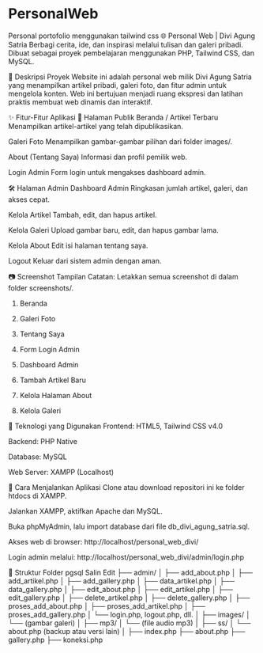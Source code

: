 # PersonalWeb
Personal portofolio menggunakan tailwind css
🌐 Personal Web | Divi Agung Satria
Berbagi cerita, ide, dan inspirasi melalui tulisan dan galeri pribadi.
Dibuat sebagai proyek pembelajaran menggunakan PHP, Tailwind CSS, dan MySQL.

📌 Deskripsi Proyek
Website ini adalah personal web milik Divi Agung Satria yang menampilkan artikel pribadi, galeri foto, dan fitur admin untuk mengelola konten. Web ini bertujuan menjadi ruang ekspresi dan latihan praktis membuat web dinamis dan interaktif.

✨ Fitur-Fitur Aplikasi
📝 Halaman Publik
Beranda / Artikel Terbaru
Menampilkan artikel-artikel yang telah dipublikasikan.

Galeri Foto
Menampilkan gambar-gambar pilihan dari folder images/.

About (Tentang Saya)
Informasi dan profil pemilik web.

Login Admin
Form login untuk mengakses dashboard admin.

🛠 Halaman Admin
Dashboard Admin
Ringkasan jumlah artikel, galeri, dan akses cepat.

Kelola Artikel
Tambah, edit, dan hapus artikel.

Kelola Galeri
Upload gambar baru, edit, dan hapus gambar lama.

Kelola About
Edit isi halaman tentang saya.

Logout
Keluar dari sistem admin dengan aman.

📷 Screenshot Tampilan
Catatan: Letakkan semua screenshot di dalam folder screenshots/.

1. Beranda


2. Galeri Foto


3. Tentang Saya


4. Form Login Admin


5. Dashboard Admin


6. Tambah Artikel Baru


7. Kelola Halaman About


8. Kelola Galeri


🧰 Teknologi yang Digunakan
Frontend: HTML5, Tailwind CSS v4.0

Backend: PHP Native

Database: MySQL

Web Server: XAMPP (Localhost)

🚀 Cara Menjalankan Aplikasi
Clone atau download repositori ini ke folder htdocs di XAMPP.

Jalankan XAMPP, aktifkan Apache dan MySQL.

Buka phpMyAdmin, lalu import database dari file db_divi_agung_satria.sql.

Akses web di browser:
http://localhost/personal_web_divi/

Login admin melalui:
http://localhost/personal_web_divi/admin/login.php

📁 Struktur Folder
pgsql
Salin
Edit
├── admin/
│   ├── add_about.php
│   ├── add_artikel.php
│   ├── add_gallery.php
│   ├── data_artikel.php
│   ├── data_gallery.php
│   ├── edit_about.php
│   ├── edit_artikel.php
│   ├── edit_gallery.php
│   ├── delete_artikel.php
│   ├── delete_gallery.php
│   ├── proses_add_about.php
│   ├── proses_add_artikel.php
│   ├── proses_add_gallery.php
│   └── login.php, logout.php, dll.
│
├── images/
│   └── (gambar galeri)
│
├── mp3/
│   └── (file audio mp3)
│
├── ss/
│   └── about.php (backup atau versi lain)
│
├── index.php
├── about.php
├── gallery.php
├── koneksi.php

